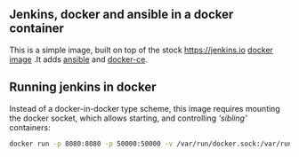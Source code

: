 ## Jenkins, docker and ansible in a docker container

This is a simple image, built on top of the stock https://jenkins.io [docker image](https://hub.docker.com/r/jenkins/jenkins/) .It adds [ansible](https://ansible.com) and [docker-ce](https://docker.com).

## Running jenkins in docker

Instead of a docker-in-docker type scheme, this image requires mounting the docker socket, which allows starting, and controlling _'sibling'_ containers:

```bash
docker run -p 8080:8080 -p 50000:50000 -v /var/run/docker.sock:/var/run/docker.sock dikini/jenkins-docker-ansible
```
